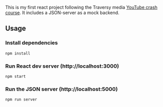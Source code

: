 This is my first react project following the Traversy media [YouTube crash course](https://www.youtube.com/watch?v=w7ejDZ8SWv8). It includes a JSON-server as a mock backend.

## Usage

### Install dependencies

```
npm install
```

### Run React dev server (http://localhost:3000)

```
npm start
```

### Run the JSON server (http://localhost:5000)

```
npm run server
```